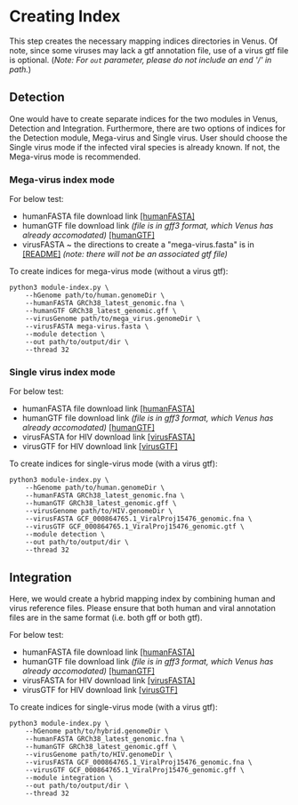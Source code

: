 # Creating Index
This step creates the necessary mapping indices directories in Venus. Of note, since some viruses may lack a gtf annotation file, use of a virus gtf file is optional. (*Note: For `out` parameter, please do not include an end '/' in path.*) 

## Detection
One would have to create separate indices for the two modules in Venus, Detection and Integration. Furthermore, there are two options of indices for the Detection module, Mega-virus and Single virus. User should choose the Single virus mode if the infected viral species is already known. If not, the Mega-virus mode is recommended.

### Mega-virus index mode
For below test:
- humanFASTA file download link [[humanFASTA]](https://ftp.ncbi.nlm.nih.gov/refseq/H_sapiens/annotation/GRCh38_latest/refseq_identifiers/GRCh38_latest_genomic.fna.gz)
- humanGTF file download link *(file is in gff3 format, which Venus has already accomodated)* [[humanGTF]](https://ftp.ncbi.nlm.nih.gov/refseq/H_sapiens/annotation/GRCh38_latest/refseq_identifiers/GRCh38_latest_genomic.gff.gz)
- virusFASTA ~ the directions to create a "mega-virus.fasta" is in [[README]](https://github.com/aicb-ZhangLabs/Venus/blob/8b435737b902364b0a0b95813e6e5264b3d7753a/README.md) *(note: there will not be an associated gtf file)*

To create indices for mega-virus mode (without a virus gtf):
```   
python3 module-index.py \
    --hGenome path/to/human.genomeDir \
    --humanFASTA GRCh38_latest_genomic.fna \
    --humanGTF GRCh38_latest_genomic.gff \
    --virusGenome path/to/mega_virus.genomeDir \
    --virusFASTA mega-virus.fasta \
    --module detection \
    --out path/to/output/dir \
    --thread 32
```

### Single virus index mode
For below test:
- humanFASTA file download link [[humanFASTA]](https://ftp.ncbi.nlm.nih.gov/refseq/H_sapiens/annotation/GRCh38_latest/refseq_identifiers/GRCh38_latest_genomic.fna.gz)
- humanGTF file download link *(file is in gff3 format, which Venus has already accomodated)* [[humanGTF]](https://ftp.ncbi.nlm.nih.gov/refseq/H_sapiens/annotation/GRCh38_latest/refseq_identifiers/GRCh38_latest_genomic.gff.gz)
- virusFASTA for HIV download link [[virusFASTA]](https://ftp.ncbi.nlm.nih.gov/genomes/refseq/viral/Human_immunodeficiency_virus_1/latest_assembly_versions/GCF_000864765.1_ViralProj15476/GCF_000864765.1_ViralProj15476_genomic.fna.gz)
- virusGTF for HIV download link [[virusGTF]](https://ftp.ncbi.nlm.nih.gov/genomes/refseq/viral/Human_immunodeficiency_virus_1/latest_assembly_versions/GCF_000864765.1_ViralProj15476/GCF_000864765.1_ViralProj15476_genomic.gtf.gz)

To create indices for single-virus mode (with a virus gtf):
```   
python3 module-index.py \
    --hGenome path/to/human.genomeDir \
    --humanFASTA GRCh38_latest_genomic.fna \
    --humanGTF GRCh38_latest_genomic.gff \
    --virusGenome path/to/HIV.genomeDir \
    --virusFASTA GCF_000864765.1_ViralProj15476_genomic.fna \
    --virusGTF GCF_000864765.1_ViralProj15476_genomic.gtf \
    --module detection \
    --out path/to/output/dir \
    --thread 32
```


## Integration
Here, we would create a hybrid mapping index by combining human and virus reference files. Please ensure that both human and viral annotation files are in the same format (i.e. both gff or both gtf).

For below test:
- humanFASTA file download link [[humanFASTA]](https://ftp.ncbi.nlm.nih.gov/refseq/H_sapiens/annotation/GRCh38_latest/refseq_identifiers/GRCh38_latest_genomic.fna.gz)
- humanGTF file download link *(file is in gff3 format, which Venus has already accomodated)* [[humanGTF]](https://ftp.ncbi.nlm.nih.gov/refseq/H_sapiens/annotation/GRCh38_latest/refseq_identifiers/GRCh38_latest_genomic.gff.gz)
- virusFASTA for HIV download link [[virusFASTA]](https://ftp.ncbi.nlm.nih.gov/genomes/refseq/viral/Human_immunodeficiency_virus_1/latest_assembly_versions/GCF_000864765.1_ViralProj15476/GCF_000864765.1_ViralProj15476_genomic.fna.gz)
- virusGTF for HIV download link [[virusGTF]](https://ftp.ncbi.nlm.nih.gov/genomes/refseq/viral/Human_immunodeficiency_virus_1/latest_assembly_versions/GCF_000864765.1_ViralProj15476/GCF_000864765.1_ViralProj15476_genomic.gff.gz)

To create indices for single-virus mode (with a virus gtf):
```   
python3 module-index.py \
    --hGenome path/to/hybrid.genomeDir \
    --humanFASTA GRCh38_latest_genomic.fna \
    --humanGTF GRCh38_latest_genomic.gff \
    --virusGenome path/to/HIV.genomeDir \
    --virusFASTA GCF_000864765.1_ViralProj15476_genomic.fna \
    --virusGTF GCF_000864765.1_ViralProj15476_genomic.gff \
    --module integration \
    --out path/to/output/dir \
    --thread 32
```
